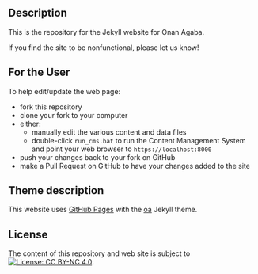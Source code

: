 ## Description

This is the repository for the Jekyll website for Onan Agaba.

If you find the site to be nonfunctional, please let us know!

## For the User

To help edit/update the web page:

- fork this repository
- clone your fork to your computer
- either:
    - manually edit the various content and data files
    - double-click `run_cms.bat` to run the Content Management System and
      point your web browser to `https://localhost:8000`
- push your changes back to your fork on GitHub
- make a Pull Request on GitHub to have your changes added to the site

## Theme description

This website uses 
[GitHub Pages](https://docs.github.com/en/pages/getting-started-with-github-pages/about-github-pages) 
with the [oa](https://github.com/onanagaba) Jekyll theme.

## License

The content of this repository and web site is subject to
[![License: CC BY-NC 4.0](https://img.shields.io/badge/License-CC%20BY--NC%204.0-lightgrey.svg)](https://creativecommons.org/licenses/by-nc/4.0/).
